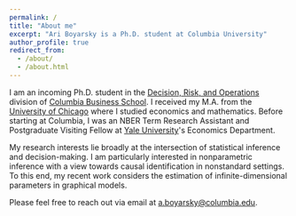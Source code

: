 ```yaml
---
permalink: /
title: "About me"
excerpt: "Ari Boyarsky is a Ph.D. student at Columbia University"
author_profile: true
redirect_from: 
  - /about/
  - /about.html
---
```


I am an incoming Ph.D. student in the [Decision, Risk, and Operations](https://www8.gsb.columbia.edu/faculty-research/divisions/decision-risk-operations) division of [Columbia Business School](https://home.gsb.columbia.edu/). I received my M.A. from the [University of Chicago](https://uchicago.edu/) where I studied economics and mathematics. Before starting at Columbia, I was an NBER Term Research Assistant and Postgraduate Visiting Fellow at [Yale University](https://yale.edu/)'s Economics Department.

My research interests lie broadly at the intersection of statistical inference and decision-making. I am particularly interested in nonparametric inference with a view towards causal identification in nonstandard settings. To this end, my recent work considers the estimation of infinite-dimensional parameters in graphical models.

Please feel free to reach out via email at [a.boyarsky@columbia.edu](mailto:a.boyarsky@columbia.edu).

